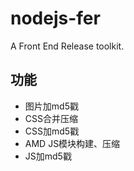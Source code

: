 nodejs-fer
==========

A Front End Release toolkit.


## 功能
- 图片加md5戳
- CSS合并压缩
- CSS加md5戳
- AMD JS模块构建、压缩
- JS加md5戳